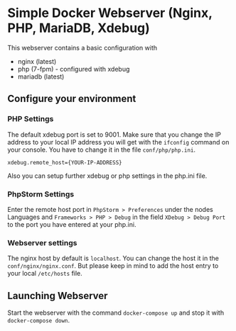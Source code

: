 # Simple Docker Webserver (Nginx, PHP, MariaDB, Xdebug)

This webserver contains a basic configuration with

* nginx (latest)
* php (7-fpm) - configured with xdebug
* mariadb (latest)

## Configure your environment

### PHP Settings

The default xdebug port is set to 9001. Make sure that you change the IP address to your local IP address you will get 
with the `ifconfig` command on your console. You have to change it in the file  `conf/php/php.ini`.

`xdebug.remote_host={YOUR-IP-ADDRESS}`

Also you can setup further xdebug or php settings in the php.ini file.

### PhpStorm Settings

Enter the remote host port in `PhpStorm > Preferences` under the nodes Languages and `Frameworks > PHP > Debug` in 
the field `XDebug > Debug Port` to the port you have entered at your php.ini.

### Webserver settings

The nginx host by default is `localhost`. You can change the host it in the  `conf/nginx/nginx.conf`. But please 
keep in mind to add the host entry to your local `/etc/hosts` file.

## Launching Webserver

Start the webserver with the command `docker-compose up` and stop it with `docker-compose down`.

